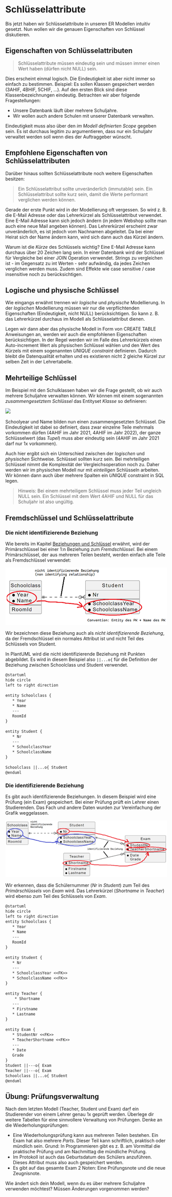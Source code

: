 # Schlüsselattribute

Bis jetzt haben wir Schlüsselattribute in unseren ER Modellen intuitiv gesetzt. Nun wollen wir
die genauen Eigenschaften von Schlüssel diskutieren.

## Eigenschaften von Schlüsselattributen

> Schlüsselattribute müssen eindeutig sein und müssen immer einen Wert haben (dürfen nicht NULL)
> sein.

Dies erscheint einmal logisch. Die Eindeutigkeit ist aber nicht immer so einfach zu bestimmen.
Beispiel: Es sollen Klassen gespeichert werden (3AHIF, 4BHIF, 5CHIF, ...). Auf den ersten Blick
sind diese Klassenbezeichnungen eindeutig. Betrachten wir aber folgende Fragestellungen:

- Unsere Datenbank läuft über mehrere Schuljahre.
- Wir wollen auch andere Schulen mit unserer Datenbank verwalten.

Eindeutigkeit muss also über den *im Modell definierten Scope* gegeben sein. Es ist durchaus
legitim zu argumentieren, dass nur ein Schuljahr verwaltet werden soll wenn dies der Auftraggeber
wünscht.

## Empfohlene Eigenschaften von Schlüsselattributen

Darüber hinaus sollten Schlüsselattribute noch weitere Eigenschaften besitzen:

> Ein Schlüsselattribut sollte unveränderlich (immutable) sein.
> Ein Schlüsselattribut sollte kurz sein, damit die Werte performant verglichen werden können.

Gerade der erste Punkt wird in der Modellierung oft vergessen. So wird z. B. die E-Mail Adresse
oder das Lehrerkürzel als Schlüsselattribut verwendet. Eine E-Mail Adresse kann sich jedoch ändern
(in jedem Webshop sollte man auch eine neue Mail angeben können). Das Lehrerkürzel erscheint zwar
unveränderlich, es ist jedoch vom Nachnamen abgeleitet. Da bei einer Heirat sich der Name ändern kann,
wird sich dann auch das Kürzel ändern.

Warum ist die *Kürze* des Schlüssels wichtig? Eine E-Mail Adresse kann durchaus über 20 Zeichen
lang sein. In einer Datenbank wird der Schlüssel für Vergleiche bei einer JOIN Operation verwendet.
Strings zu vergleichen ist - im Gegensatz zu int Werten - sehr aufwändig, da jedes Zeichen
verglichen werden muss. Zudem sind Effekte wie case sensitive / case insensitive noch zu
berücksichtigen.

## Logische und physische Schlüssel

Wie eingangs erwähnt trennen wir *logische* und *physische* Modellierung. In der *logischen*
Modellierung müssen wir nur die verpflichtenden Eigenschaften (Eindeutigkeit, nicht NULL)
berücksichtigen. So kann z. B. das Lehrerkürzel durchaus im Modell als Schlüsselattribut dienen.

Legen wir dann aber das physische Modell in Form von CREATE TABLE Anweisungen an, werden wir auch
die empfohlenen Eigenschaften berücksichtigen. In der Regel werden wir im Falle des Lehrerkürzels
einen Auto-increment Wert als physischen Schlüssel wählen und den Wert des Kürzels mit einem
sogenannten *UNIQUE constraint* definieren. Dadurch bleibt die Datenqualität erhalten und es
existieren nicht 2 gleiche Kürzel zur selben Zeit in der Lehrertabelle.

## Mehrteilige Schlüssel

Im Beispiel mit den Schulklassen haben wir die Frage gestellt, ob wir auch mehrere Schuljahre
verwalten können. Wir können mit einem sogenannten *zusammengesetztem Schlüssel* das Entityset
*Klasse* so definieren:

![](https://www.plantuml.com/plantuml/svg/SoWkIImgAStDuSh8J4bLICuiIiv9vKhDAyaigLG8Jix8pyz9paaiBbQevb9GKD1IY4nDB8Am_19pKq4iNLrT41MKdv_hcS9Lo-MGcfS2D0y0)

Schoolyear und Name bilden nun einen zusammengesetzten Schlüssel. Die Eindeutigkeit ist dabei so
definiert, dass zwar einzelne Teile mehrmals vorkommen dürfen (4AHIF im Jahr 2021, 4AHIF im Jahr 2022),
der ganze Schlüsselwert (das *Tupel*) muss aber eindeutig sein (4AHIF im Jahr 2021 darf nur 1x vorkommen).

Auch hier ergibt sich ein Unterschied zwischen der *logischen* und *physischen* Sichtweise. Schlüssel
sollten kurz sein. Bei mehrteiligen Schlüssel nimmt die Komplexität der Vergleichsoperation noch zu.
Daher werden wir im physischen Modell nur mit *einteiligen* Schlüsseln arbeiten. Wir können dann
auch über mehrere Spalten ein *UNIQUE* constraint in SQL legen.

> Hinweis: Bei einem mehrteiligem Schlüssel muss jeder Teil ungleich NULL sein. Ein Schlüssel mit dem
> Wert 4AHIF und NULL für das Schuljahr ist also ungültig.

## Fremdschlüssel und Schlüsselattribute

### Die nicht identifizierende Beziehung

Wie bereits im Kapitel [Beziehungen und Schlüssel](30_RelationsAndKeys.md) erwähnt, wird der
Primärschlüssel bei einer 1:n Beziehung zum *Fremdschlüssel*. Bei einem Primärschlüssel, der aus
mehreren Teilen besteht, werden einfach alle Teile als Fremdschlüssel verwendet:

![](relation_non_identifying_0852.png)

Wir bezeichnen diese Beziehung auch als *nicht identifizierende Beziehung*, da der Fremdschlüssel
ein normales Attribut ist und nicht Teil des Schlüssels von Student.

In PlantUML wird die nicht identifizierende Beziehung mit Punkten abgebildet. Es wird in diesem
Beispiel also `||...o{` für die Definition der Beziehung zwischen Schoolclass und Student verwendet.

```plantuml
@startuml
hide circle
left to right direction

entity Schoolclass {
   * Year
   * Name
   ---
   RoomId
}

entity Student {
   * Nr
   ---
   * SchoolclassYear
   * SchoolclassName
}

Schoolclass ||...o{ Student
@enduml
 ```

### Die identifizierende Beziehung

Es gibt auch identifizierende Beziehungen. In diesem Beispiel wird eine Prüfung (ein Exam) gespeichert.
Bei einer Prüfung prüft ein Lehrer einen Studierenden. Das Fach und andere Daten wurden zur Vereinfachung
der Grafik weggelassen.

![](relation_identifying_0902.png)

Wir erkennen, dass die Schülernummer (*Nr* in *Student*) zum Teil des *Primärschlüssels* von *Exam*
wird. Das Lehrerkürzel (*Shortname* in *Teacher*) wird ebenso zum Teil des Schlüssels von *Exam*.

```plantuml
@startuml
hide circle
left to right direction
entity Schoolclass {
   * Year
   * Name
   ---
   RoomId
}

entity Student {
   * Nr
   ---
   * SchoolclassYear <<FK>>
   * SchoolclassName <<FK>>
}

entity Teacher {
    * Shortname
   ---
   * Firstname
   * Lastname
}

entity Exam {
   * StudentNr <<FK>>
   * TeacherShortname <<FK>>
   ---
   * Date
   Grade
}
Student ||---o{ Exam
Teacher ||---o{ Exam
Schoolclass ||...o{ Student
@enduml
```

## Übung: Prüfungsverwaltung

Nach dem letzten Modell (Teacher, Student und Exam) darf ein Studierender von einem Lehrer genau
1x geprüft werden. Überlege dir weitere Tabellen für eine sinnvollere Verwaltung von Prüfungen.
Denke an die Wiederholungsprüfungen: 

- Eine Wiederholungsprüfung kann aus mehreren Teilen bestehen. Ein Exam hat also mehrere *Parts*.
  Dieser Teil kann schriftlich, praktisch oder mündlich sein. Grund: In Programmieren gibt es z. B.
  am Vormittal die praktische Prüfung und am Nachmittag die mündliche Prüfung.
- Im Protokoll ist auch das Geburtsdatum des Schülers anzuführen. Dieses Attribut muss also auch
  gespeichert werden.
- Es gibt auf das gesamte Exam 2 Noten: Eine Prüfungsnote und die neue Zeugnisnote.

Wie ändert sich dein Modell, wenn du es über mehrere Schuljahre verwenden möchtest? Müssen Änderungen
vorgenommen werden?
